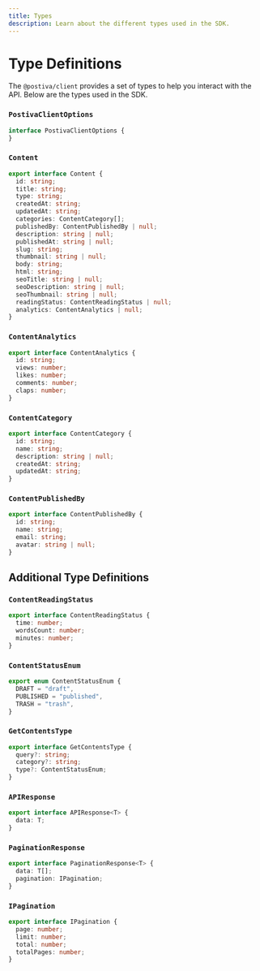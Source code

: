 ```yaml
---
title: Types
description: Learn about the different types used in the SDK.
---
```


# Type Definitions

The `@postiva/client` provides a set of types to help you interact with the API. Below are the types used in the SDK.

### `PostivaClientOptions`

```ts
interface PostivaClientOptions {
}
```

### `Content`

```ts
export interface Content {
  id: string;
  title: string;
  type: string;
  createdAt: string;
  updatedAt: string;
  categories: ContentCategory[];
  publishedBy: ContentPublishedBy | null;
  description: string | null;
  publishedAt: string | null;
  slug: string;
  thumbnail: string | null;
  body: string;
  html: string;
  seoTitle: string | null;
  seoDescription: string | null;
  seoThumbnail: string | null;
  readingStatus: ContentReadingStatus | null;
  analytics: ContentAnalytics | null;
}
```

### `ContentAnalytics`

```ts
export interface ContentAnalytics {
  id: string;
  views: number;
  likes: number;
  comments: number;
  claps: number;
}
```

### `ContentCategory`

```ts
export interface ContentCategory {
  id: string;
  name: string;
  description: string | null;
  createdAt: string;
  updatedAt: string;
}
```

### `ContentPublishedBy`

```ts
export interface ContentPublishedBy {
  id: string;
  name: string;
  email: string;
  avatar: string | null;
}
```

## Additional Type Definitions

### `ContentReadingStatus`

```ts
export interface ContentReadingStatus {
  time: number;
  wordsCount: number;
  minutes: number;
}
```

### `ContentStatusEnum`

```ts
export enum ContentStatusEnum {
  DRAFT = "draft",
  PUBLISHED = "published",
  TRASH = "trash",
}
```

### `GetContentsType`

```ts
export interface GetContentsType {
  query?: string;
  category?: string;
  type?: ContentStatusEnum;
}
```

### `APIResponse`

```ts
export interface APIResponse<T> {
  data: T;
}
```

### `PaginationResponse`

```ts
export interface PaginationResponse<T> {
  data: T[];
  pagination: IPagination;
}
```

### `IPagination`

```ts
export interface IPagination {
  page: number;
  limit: number;
  total: number;
  totalPages: number;
}
```